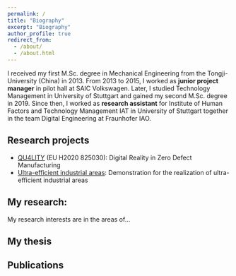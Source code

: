 ```yaml
---
permalink: /
title: "Biography"
excerpt: "Biography"
author_profile: true
redirect_from: 
  - /about/
  - /about.html
---
```


I received my first M.Sc. degree in Mechanical Engineering from the Tongji-University (China) in 2013. From 2013 to 2015, I worked as **junior project manager** in pilot hall at SAIC Volkswagen. Later, I studied Technology Management in University of Stuttgart and gained my second M.Sc. degree in 2019. Since then, I worked as **research assistant** for Institute of Human Factors and Technology Management IAT in University of Stuttgart together in the team Digital Engineering at Fraunhofer IAO.

## Research projects
- [<u>QU4LITY</u>](https://qu4lity-project.eu/) (EU H2020 825030): Digital Reality in Zero Defect Manufacturing 
- [<u>Ultra-efficient industrial areas</u>](https://www.engineering-produktion.iao.fraunhofer.de/de/forschung/ultraeffizienz4industriegebiete.html): Demonstration for the realization of ultra-efficient industrial areas


## My research:
My research interests are in the areas of...

## My thesis

## Publications

